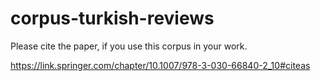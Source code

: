 # corpus-turkish-reviews

Please cite the paper, if you use this corpus in your work.

https://link.springer.com/chapter/10.1007/978-3-030-66840-2_10#citeas
